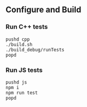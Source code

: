## Configure and Build ##
### Run C++ tests

```
pushd cpp
./build.sh
./build_debug/runTests
popd
```

### Run JS tests

```
pushd js
npm i
npm run test
popd
```
